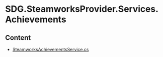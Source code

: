 # SDG.SteamworksProvider.Services.Achievements
## Content
- [SteamworksAchievementsService.cs](SteamworksAchievementsService.cs)

